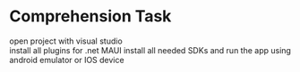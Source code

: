 # Comprehension Task

open project with visual studio <br/>
install all plugins for .net MAUI
install all needed SDKs
and run the app using android emulator or IOS device
